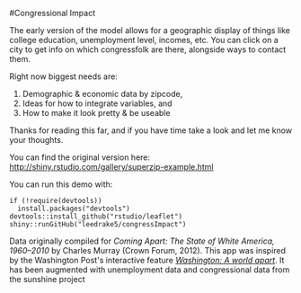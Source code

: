 
#Congressional Impact


The early version of the model allows for a geographic display of things like college education, unemployment level, incomes, etc. You can click on a city to get info on which congressfolk are there, alongside ways to contact them.

Right now biggest needs are:

1) Demographic & economic data by zipcode, 
2) Ideas for how to integrate variables, and
3) How to make it look pretty & be useable

Thanks for reading this far, and if you have time take a look and let me know your thoughts.


You can find the original version here: http://shiny.rstudio.com/gallery/superzip-example.html

You can run this demo with:
```
if (!require(devtools))
  install.packages("devtools")
devtools::install_github("rstudio/leaflet")
shiny::runGitHub("leedrake5/congressImpact")
```

Data originally compiled for _Coming Apart: The State of White America, 1960–2010_ by Charles Murray (Crown Forum, 2012). This app was inspired by the Washington Post's interactive feature _[Washington: A world apart](http://www.washingtonpost.com/sf/local/2013/11/09/washington-a-world-apart/)_. It has been augmented with unemployment data and congressional data from the sunshine project
